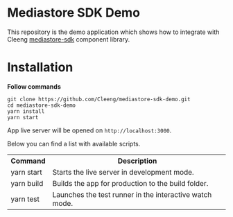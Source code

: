 # Mediastore SDK Demo

This repository is the demo application which shows how to integrate with Cleeng [mediastore-sdk](https://www.npmjs.com/package/@cleeng/mediastore-sdk) component library. 

# Installation

**Follow commands**

```
git clone https://github.com/Cleeng/mediastore-sdk-demo.git
cd mediastore-sdk-demo
yarn install
yarn start
```

App live server will be opened on `http://localhost:3000`.

Below you can find a list with available scripts.

<table>
<tr>
    <th>Command</th>
    <th>Description</th>
</tr>
<tr><td>yarn start</td>
<td>Starts the live server in development mode. 
  </td></tr>
<tr><td>yarn build</td>
<td>Builds the app for production to the build folder.
  </td></tr>
<tr><td>yarn test</td>
  <td>
   Launches the test runner in the interactive watch mode.
  </td></tr>
</table>


